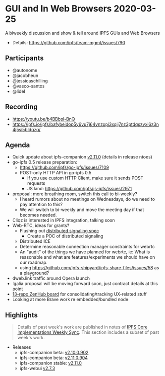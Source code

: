  # GUI and In Web Browsers 2020-03-25

A biweekly discussion and show & tell around IPFS GUIs and Web Browsers

* Details: https://github.com/ipfs/team-mgmt/issues/790

## Participants

- @autonome
- @jacobheun
- @jessicaschilling 
- @vasco-santos
- @lidel

## Recording

- https://youtu.be/b4BBbpl-BnQ 
- https://ipfs.io/ipfs/bafybeidop5y6yu7j64vnzopi3xqij7nz3ptdqszyxi6z3n4j5si5bldqzq/

## Agenda

- Quick update about ipfs-companion [v2.11.0](https://github.com/ipfs-shipyard/ipfs-companion/releases/tag/v2.11.0) (details in release ntoes)
- go-ipfs 0.5 release preparation: 
    - https://github.com/ipfs/go-ipfs/issues/7109
    - POST-only HTTP API in go-ipfs 0.5
        - If you use custom HTTP Client, make sure it sends POST requests
        - JS land: https://github.com/ipfs/js-ipfs/issues/2971
- proposal: more breathing room, switch this call to bi-weekly?
    - I heard rumors about no meetings on Wednesdays, do we need to pay attention to this?
    - We will switch to bi-weekly and move the meeting day if that becomes needed.
- Cliqz is interested in IPFS integration, talking soon
- Web-RTC, ideas for grants?
    - Flushing out [distributed signaling spec](https://github.com/libp2p/specs/pull/159)
        - Create a POC of distributed signaling
    - Distributed ICE
    - Determine reasonable connection manager constraints for webrtc
    - An "audit" of the things we have planned for webrtc, ie: What is reasonable and what are features/experiments we should have on our roadmap.
    - using https://github.com/ipfs-shipyard/ipfs-share-files/issues/58 as a playground?
- dweb.link traffic around Opera launch
- Igalia proposal will be moving forward soon, just contract details at this point
- [13-repo ZenHub board](https://app.zenhub.com/workspaces/-ipfs-app-family-ux-5e7a3123e969e659cdebb5e6/board?repos=111841602,32695583,36580101,24483721,142161410,119716282,116711586,38799513,142181521,147528357,148369983,40225364,104770273) for consolidating/tracking UX-related stuff
- Looking at more Brave work re embedded/bundled node

## Highlights

> Details of past week's work are published in notes of [IPFS Core Implementations Weekly Sync](https://github.com/ipfs/team-mgmt/issues/992). This section includes a subset of past week's work.

- Releases
    - ipfs-companion beta: [v2.10.0.902](https://github.com/ipfs-shipyard/ipfs-companion/releases/tag/v2.10.0.902)
    - ipfs-companion beta: [v2.11.0.904](https://github.com/ipfs-shipyard/ipfs-companion/releases/tag/v2.11.0.904)
    - ipfs-companion stable: [v2.11.0](https://github.com/ipfs-shipyard/ipfs-companion/releases/tag/v2.11.0)
    - ipfs-webui [v2.7.3](https://github.com/ipfs-shipyard/ipfs-webui/releases/tag/v2.7.3)
    
